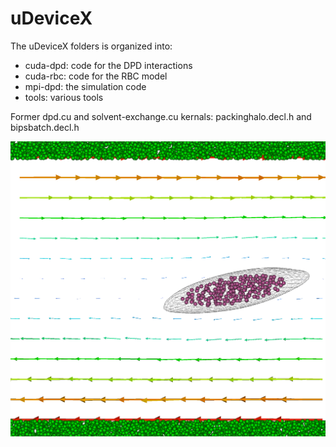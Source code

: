 uDeviceX
===
The uDeviceX folders is organized into:
* cuda-dpd: code for the DPD interactions
* cuda-rbc: code for the RBC model
* mpi-dpd: the simulation code
* tools: various tools

Former dpd.cu and solvent-exchange.cu kernals:
packinghalo.decl.h and bipsbatch.decl.h

![alt text](img2.png "Logo Title Text 1")

